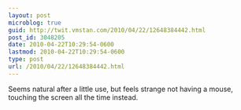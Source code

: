 ```yaml
---
layout: post
microblog: true
guid: http://twit.vmstan.com/2010/04/22/12648384442.html
post_id: 3048205
date: 2010-04-22T10:29:54-0600
lastmod: 2010-04-22T10:29:54-0600
type: post
url: /2010/04/22/12648384442.html
---
```

Seems natural after a little use, but feels strange not having a mouse, touching the screen all the time instead.

